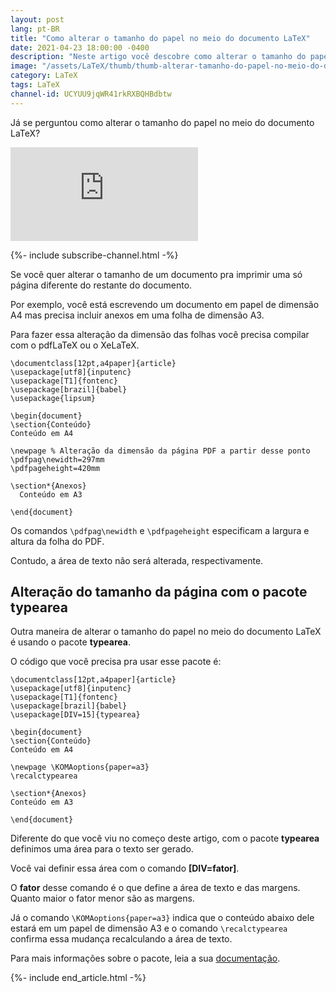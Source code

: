 ```yaml
---
layout: post
lang: pt-BR
title: "Como alterar o tamanho do papel no meio do documento LaTeX"
date: 2021-04-23 18:00:00 -0400
description: "Neste artigo você descobre como alterar o tamanho do papel no meio do documento LaTeX."
image: "/assets/LaTeX/thumb/thumb-alterar-tamanho-do-papel-no-meio-do-documento-LaTeX.png"
category: LaTeX
tags: LaTeX
channel-id: UCYUU9jqWR41rkRXBQHBdbtw
---
```


Já se perguntou como alterar o tamanho do papel no meio do documento LaTeX?

<!-- Youtube Video -->
<div class="yt-video">
<iframe src="https://www.youtube.com/embed/cRNMtmYU0FM?si=h6dAm9Lnxue8hsiD" title="YouTube video player" frameborder="0" allow="accelerometer; autoplay; clipboard-write; encrypted-media; gyroscope; picture-in-picture; web-share" allowfullscreen></iframe>
</div>

{%- include subscribe-channel.html -%}


Se você quer alterar o tamanho de um documento pra imprimir uma só página diferente do restante do documento.

Por exemplo, você está escrevendo um documento em papel de dimensão A4 mas precisa incluir anexos em uma folha de dimensão A3.

Para fazer essa alteração da dimensão das folhas você precisa compilar com o pdfLaTeX ou o XeLaTeX.

```TeX
\documentclass[12pt,a4paper]{article}
\usepackage[utf8]{inputenc}
\usepackage[T1]{fontenc}
\usepackage[brazil]{babel}
\usepackage{lipsum}

\begin{document}
\section{Conteúdo}
Conteúdo em A4

\newpage % Alteração da dimensão da página PDF a partir desse ponto
\pdfpag\newidth=297mm
\pdfpageheight=420mm

\section*{Anexos}
  Conteúdo em A3

\end{document}
```

Os comandos `\pdfpag\newidth` e `\pdfpageheight` especificam a largura e altura da folha do PDF.

Contudo, a área de texto não será alterada, respectivamente.

## Alteração do tamanho da página com o pacote typearea

Outra maneira de alterar o tamanho do papel no meio do documento LaTeX é usando o pacote **typearea**.

O código que você precisa pra usar esse pacote é:

```TeX
\documentclass[12pt,a4paper]{article}
\usepackage[utf8]{inputenc}
\usepackage[T1]{fontenc}
\usepackage[brazil]{babel}
\usepackage[DIV=15]{typearea}

\begin{document}
\section{Conteúdo}
Conteúdo em A4

\newpage \KOMAoptions{paper=a3}
\recalctypearea

\section*{Anexos}
Conteúdo em A3

\end{document}
```

Diferente do que você viu no começo deste artigo, com o pacote **typearea** definimos uma área para o texto ser gerado.

Você vai definir essa área com o comando **[DIV=fator]**.

O **fator** desse comando é o que define a área de texto e das margens. Quanto maior o fator menor são as margens.

Já o comando `\KOMAoptions{paper=a3}` indica que o conteúdo abaixo dele estará em um papel de dimensão A3 e o comando `\recalctypearea` confirma essa mudança recalculando a área de texto.

Para mais informações sobre o pacote, leia a sua <a href="https://www.ctan.org/pkg/typearea" target="_blank">documentação</a>.

{%- include end_article.html -%}
